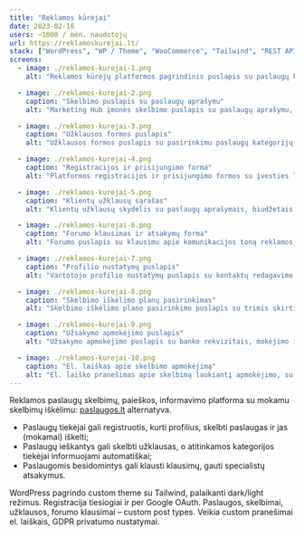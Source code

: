 ```yaml
---
title: "Reklamos kūrėjai"
date: 2023-02-16
users: ~1000 / mėn. naudotojų
url: https://reklamoskurejai.lt/
stack: ["WordPress", "WP / Theme", "WooCommerce", "Tailwind", "REST API"]
screens:
  - image: ./reklamos-kurejai-1.png
    alt: "Reklamos kūrėjų platformos pagrindinis puslapis su paslaugų kategorijų sąrašu, statistikos skaičiais ir mygtuku gauti pasiūlymus"

  - image: ./reklamos-kurejai-2.png
    caption: "Skelbimo puslapis su paslaugų aprašymu"
    alt: "Marketing Hub įmonės skelbimo puslapis su paslaugų aprašymu, kontaktine informacija ir nemokamos konsultacijos pasiūlymu"

  - image: ./reklamos-kurejai-3.png
    caption: "Užklausos formos puslapis"
    alt: "Užklausos formos puslapis su pasirinkimu paslaugų kategorijų, biudžeto nurodymu ir kontaktų įvedimo laukais"

  - image: ./reklamos-kurejai-4.png
    caption: "Registracijos ir prisijungimo forma"
    alt: "Platformos registracijos ir prisijungimo formos su įvesties laukais vardui, el paštui ir slaptažodžiui"

  - image: ./reklamos-kurejai-5.png
    caption: "Klientų užklausų sąrašas"
    alt: "Klientų užklausų skydelis su paslaugų aprašymais, biudžetais ir terminų informacija"

  - image: ./reklamos-kurejai-6.png
    caption: "Forumo klausimas ir atsakymų forma"
    alt: "Forumo puslapis su klausimu apie komunikacijos toną reklamos kampanijose ir atsakymų įvedimo galimybe"

  - image: ./reklamos-kurejai-7.png
    caption: "Profilio nustatymų puslapis"
    alt: "Vartotojo profilio nustatymų puslapis su kontaktų redagavimo ir pranešimų gavimo nustatymų galimybėmis"

  - image: ./reklamos-kurejai-8.png
    caption: "Skelbimo iškėlimo planų pasirinkimas"
    alt: "Skelbimo iškėlimo plano pasirinkimo puslapis su trimis skirtingo trukmės ir kainos pasiūlymais"

  - image: ./reklamos-kurejai-9.png
    caption: "Užsakymo apmokėjimo puslapis"
    alt: "Užsakymo apmokėjimo puslapis su banko rekvizitais, mokėjimo instrukcijomis ir užsakymo numeriu"

  - image: ./reklamos-kurejai-10.png
    caption: "El. laiškas apie skelbimo apmokėjimą"
    alt: "El. laiško pranešimas apie skelbimą laukiantį apmokėjimo, su mokėjimo instrukcijomis ir banko rekvizitais"
---
```


Reklamos paslaugų skelbimų, paieškos, informavimo platforma su mokamu skelbimų iškėlimu: [paslaugos.lt](https://paslaugos.lt) alternatyva.

- Paslaugų tiekėjai gali registruotis, kurti profilius, skelbti paslaugas ir jas (mokamai) iškelti;
- Paslaugų ieškantys gali skelbti užklausas, o atitinkamos kategorijos tiekėjai informuojami automatiškai;
- Paslaugomis besidomintys gali klausti klausimų, gauti specialistų atsakymus.

WordPress pagrindo custom theme su Tailwind, palaikanti dark/light režimus. Registracija tiesiogiai ir per Google OAuth. Paslaugos, skelbimai, užklausos, forumo klausimai – custom post types. Veikia custom pranešimai el. laiškais, GDPR privatumo nustatymai.